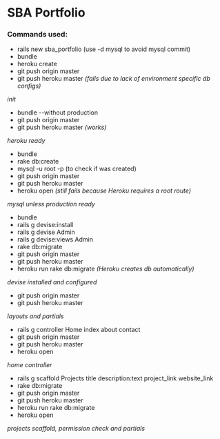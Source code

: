 # SBA Portfolio

### Commands used:

- rails new sba_portfolio (use -d mysql to avoid mysql commit)
- bundle
- heroku create
- git push origin master
- git push heroku master *(fails due to lack of environment specific db configs)*

*init*

- bundle --without production
- git push origin master
- git push heroku master *(works)*

*heroku ready*

- bundle
- rake db:create
- mysql -u root -p (to check if was created)
- git push origin master
- git push heroku master
- heroku open *(still fails because Heroku requires a root route)*

*mysql unless production ready*

- bundle
- rails g devise:install
- rails g devise Admin
- rails g devise:views Admin
- rake db:migrate
- git push origin master
- git push heroku master
- heroku run rake db:migrate *(Heroku creates db automatically)*

*devise installed and configured*

- git push origin master
- git push heroku master

*layouts and partials*

- rails g controller Home index about contact
- git push origin master
- git push heroku master
- heroku open

*home controller*

- rails g scaffold Projects title description:text project_link website_link
- rake db:migrate
- git push origin master
- git push heroku master
- heroku run rake db:migrate
- heroku open

*projects scaffold, permission check and partials*
